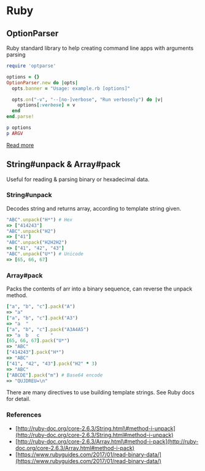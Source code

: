 # Ruby

## OptionParser

Ruby standard library to help creating command line apps with arguments parsing

```ruby
require 'optparse'

options = {}
OptionParser.new do |opts|
  opts.banner = "Usage: example.rb [options]"

  opts.on("-v", "--[no-]verbose", "Run verbosely") do |v|
    options[:verbose] = v
  end
end.parse!

p options
p ARGV
```

[Read more](https://ruby-doc.org/stdlib/libdoc/optparse/rdoc/OptionParser.html)

## String\#unpack & Array\#pack

Useful for reading & parsing binary or hexadecimal data.

### String\#unpack

Decodes string and returns array, according to template string given.

```ruby
"ABC".unpack("H*") # Hex
=> ["414243"]
"ABC".unpack("H2")
=> ["41"]
"ABC".unpack("H2H2H2")
=> ["41", "42", "43"]
"ABC".unpack("U*") # Unicode
=> [65, 66, 67]
```

### Array\#pack

Packs the contents of arr into a binary sequence, can reverse the unpack method.

```ruby
["a", "b", "c"].pack("A")
=> "a"
["a", "b", "c"].pack("A3")
=> "a  "
["a", "b", "c"].pack("A3A4A5")
=> "a  b   c    "
[65, 66, 67].pack("U*")
=> "ABC"
["414243"].pack("H*")
=> "ABC"
["41", "42", "43"].pack("H2" * 3)
=> "ABC"
["ABCDE"].pack("m") # Base64 encode
=> "QUJDREU=\n"
```

There are many directives to use building template strings. See Ruby docs for detail.

### References

* [http://ruby-doc.org/core-2.6.3/String.html\#method-i-unpack](http://ruby-doc.org/core-2.6.3/String.html#method-i-unpack)
* [http://ruby-doc.org/core-2.6.3/Array.html\#method-i-pack](http://ruby-doc.org/core-2.6.3/Array.html#method-i-pack)
* [https://www.rubyguides.com/2017/01/read-binary-data/](https://www.rubyguides.com/2017/01/read-binary-data/)

